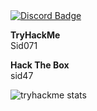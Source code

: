 <!-- <div id="badges">
  <a href="https://www.linkedin.com/in/siddhant-kalgutkar-78b680229/">
    <img src="https://img.shields.io/badge/LinkedIn-blue?style=for-the-badge&logo=linkedin&logoColor=white" alt="LinkedIn Badge"/>
  </a>
</div>
-->



<div id="badges">
  <a href="https://discordapp.com/users/244064067541663744">
    <img src="https://img.shields.io/badge/Discord-7289DA?style=for-the-badge&logo=discord&logoColor=white" alt="Discord Badge"/>
  </a>
</div>

  **TryHackMe**  
  Sid071
  
  **Hack The Box**  
  sid47

  ![tryhackme stats](https://raw.githubusercontent.com/Sid071/Sid071/master/assets/thm_propic.png)

